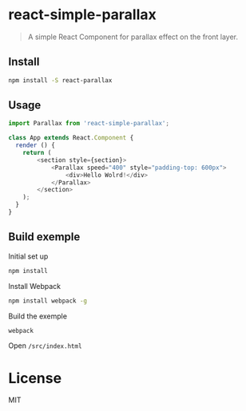 # react-simple-parallax

> A simple React Component for parallax effect on the front layer.

## Install

```sh
npm install -S react-parallax
```
## Usage

```javascript
import Parallax from 'react-simple-parallax';

class App extends React.Component {
  render () {
	return (
		<section style={section}>
		  	<Parallax speed="400" style="padding-top: 600px">
		  		<div>Hello Wolrd!</div>
		  	</Parallax>
		</section>
	);
  }
}
```
## Build exemple

Initial set up

```sh
npm install
```

Install Webpack

```sh
npm install webpack -g
```

Build the exemple

```sh
webpack
```

Open `/src/index.html`


# License

MIT
